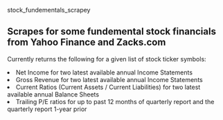 stock_fundementals_scrapey
<h2>Scrapes for some fundemental stock financials from Yahoo Finance and Zacks.com</h2>

Currently returns the following for a given list of stock ticker symbols:
<li> Net Income for two latest available annual Income Statements</li>
<li> Gross Revenue for two latest available annual Income Statements</li>
<li> Current Ratios (Current Assets / Current Liabilities) for two latest available annual Balance Sheets</li>
<li> Trailing P/E ratios for up to past 12 months of quarterly report and the quarterly report 1-year prior </li>
